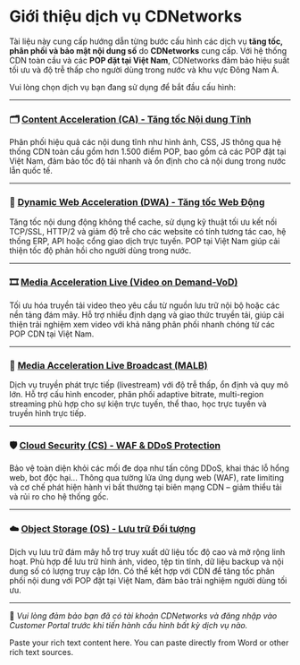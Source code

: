 # Giới thiệu dịch vụ CDNetworks

Tài liệu này cung cấp hướng dẫn từng bước cấu hình các dịch vụ **tăng tốc, phân phối và bảo mật nội dung số** do **CDNetworks** cung cấp. Với hệ thống CDN toàn cầu và các **POP đặt tại Việt Nam**, CDNetworks đảm bảo hiệu suất tối ưu và độ trễ thấp cho người dùng trong nước và khu vực Đông Nam Á.

Vui lòng chọn dịch vụ bạn đang sử dụng để bắt đầu cấu hình:

* * *

### 🗂️ [Content Acceleration (CA) - Tăng tốc Nội dung Tĩnh](content-acceleration.md)

Phân phối hiệu quả các nội dung tĩnh như hình ảnh, CSS, JS thông qua hệ thống CDN toàn cầu gồm hơn 1.500 điểm POP, bao gồm cả các POP đặt tại Việt Nam, đảm bảo tốc độ tải nhanh và ổn định cho cả nội dung trong nước lẫn quốc tế.

* * *

### 🚀 [Dynamic Web Acceleration (DWA) - Tăng tốc Web Động](dynamic-web-acceleration.mdbak)

Tăng tốc nội dung động không thể cache, sử dụng kỹ thuật tối ưu kết nối TCP/SSL, HTTP/2 và giảm độ trễ cho các website có tính tương tác cao, hệ thống ERP, API hoặc cổng giao dịch trực tuyến. POP tại Việt Nam giúp cải thiện tốc độ phản hồi cho người dùng trong nước.

* * *

### 🎞️ [Media Acceleration Live (Video on Demand-VoD)](media-acceleration-vod.mdbak)

Tối ưu hóa truyền tải video theo yêu cầu từ nguồn lưu trữ nội bộ hoặc các nền tảng đám mây. Hỗ trợ nhiều định dạng và giao thức truyền tải, giúp cải thiện trải nghiệm xem video với khả năng phân phối nhanh chóng từ các POP CDN tại Việt Nam.

* * *

### 📡 [Media Acceleration Live Broadcast (MALB)](media-live-broadcast.mdbak)

Dịch vụ truyền phát trực tiếp (livestream) với độ trễ thấp, ổn định và quy mô lớn. Hỗ trợ cấu hình encoder, phân phối adaptive bitrate, multi-region streaming phù hợp cho sự kiện trực tuyến, thể thao, học trực tuyến và truyền hình trực tiếp.

* * *

### 🛡️ [Cloud Security (CS) - WAF & DDoS Protection](cloud-security.mdbak)

Bảo vệ toàn diện khỏi các mối đe dọa như tấn công DDoS, khai thác lỗ hổng web, bot độc hại... Thông qua tường lửa ứng dụng web (WAF), rate limiting và cơ chế phát hiện hành vi bất thường tại biên mạng CDN – giảm thiểu tải và rủi ro cho hệ thống gốc.

* * *

### ☁️ [Object Storage (OS) - Lưu trữ Đối tượng](object-storage.mdbak)

Dịch vụ lưu trữ đám mây hỗ trợ truy xuất dữ liệu tốc độ cao và mở rộng linh hoạt. Phù hợp để lưu trữ hình ảnh, video, tệp tin tĩnh, dữ liệu backup và nội dung số có lượng truy cập lớn. Có thể kết hợp với CDN để tăng tốc phân phối nội dung với POP đặt tại Việt Nam, đảm bảo trải nghiệm người dùng tối ưu.

* * *

📌 _Vui lòng đảm bảo bạn đã có tài khoản CDNetworks và đăng nhập vào Customer Portal trước khi tiến hành cấu hình bất kỳ dịch vụ nào._

Paste your rich text content here. You can paste directly from Word or other rich text sources.
